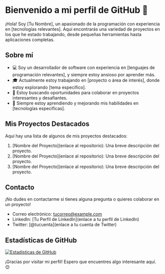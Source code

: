 # Bienvenido a mi perfil de GitHub 👋

¡Hola! Soy [Tu Nombre], un apasionado de la programación con experiencia en [tecnologías relevantes]. Aquí encontrarás una variedad de proyectos en los que he estado trabajando, desde pequeñas herramientas hasta aplicaciones completas.

## Sobre mí

- 💻 Soy un desarrollador de software con experiencia en [lenguajes de programación relevantes], y siempre estoy ansioso por aprender más.
- 🎓 Actualmente estoy trabajando en [proyecto o área de interés], donde estoy explorando [tema específico].
- 🔭 Estoy buscando oportunidades para colaborar en proyectos interesantes y desafiantes.
- 🌱 Siempre estoy aprendiendo y mejorando mis habilidades en [tecnologías específicas].

## Mis Proyectos Destacados

Aquí hay una lista de algunos de mis proyectos destacados:

1. [Nombre del Proyecto](enlace al repositorio): Una breve descripción del proyecto.
2. [Nombre del Proyecto](enlace al repositorio): Una breve descripción del proyecto.
3. [Nombre del Proyecto](enlace al repositorio): Una breve descripción del proyecto.

## Contacto

¡No dudes en contactarme si tienes alguna pregunta o quieres colaborar en un proyecto!

- Correo electrónico: [tucorreo@example.com](mailto:tucorreo@example.com)
- LinkedIn: [Tu Perfil de LinkedIn](enlace a tu perfil de LinkedIn)
- Twitter: [@tucuenta](enlace a tu cuenta de Twitter)

## Estadísticas de GitHub

[![Estadísticas de GitHub](https://github-readme-stats.vercel.app/api?username=tunombredeusuario&show_icons=true&theme=radical)](https://github.com/tunombredeusuario)

¡Gracias por visitar mi perfil! Espero que encuentres algo interesante aquí. 😊


<!--
**AnCRdev/AnCRdev** is a ✨ _special_ ✨ repository because its `README.md` (this file) appears on your GitHub profile.

Here are some ideas to get you started:

- 🔭 I’m currently working on ...
- 🌱 I’m currently learning ...
- 👯 I’m looking to collaborate on ...
- 🤔 I’m looking for help with ...
- 💬 Ask me about ...
- 📫 How to reach me: ...
- 😄 Pronouns: ...
- ⚡ Fun fact: ...
-->
